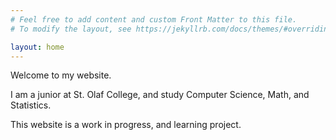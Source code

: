```yaml
---
# Feel free to add content and custom Front Matter to this file.
# To modify the layout, see https://jekyllrb.com/docs/themes/#overriding-theme-defaults

layout: home
---
```


Welcome to my website.  

I am a junior at St. Olaf College, and study Computer Science, Math, and Statistics.  

This website is a work in progress, and learning project.  